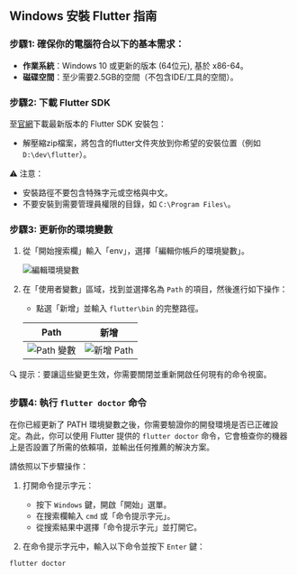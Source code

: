 ## Windows 安裝 Flutter 指南

### 步驟1: 確保你的電腦符合以下的基本需求：

- **作業系統**：Windows 10 或更新的版本 (64位元), 基於 x86-64。
- **磁碟空間**：至少需要2.5GB的空間（不包含IDE/工具的空間）。

### 步驟2: 下載 Flutter SDK

至[官網](https://docs.flutter.dev/)下載最新版本的 Flutter SDK 安裝包：
- 解壓縮zip檔案，將包含的flutter文件夾放到你希望的安裝位置（例如`D:\dev\flutter`）。

⚠️ 注意：
- 安裝路徑不要包含特殊字元或空格與中文。
- 不要安裝到需要管理員權限的目錄，如 `C:\Program Files\`。

### 步驟3: 更新你的環境變數

1. 從「開始搜索欄」輸入「env」，選擇「編輯你帳戶的環境變數」。
 
   ![編輯環境變數](https://github.com/EduCatCode/Learn_Flutter/assets/148319229/7e668a1d-8159-4cc4-998f-04b3548c21a9)
   
2. 在「使用者變數」區域，找到並選擇名為 `Path` 的項目，然後進行如下操作：
   - 點選「新增」並輸入 `flutter\bin` 的完整路徑。

   | Path | 新增 |
   | :---: | :---: |
   | ![Path 變數](https://github.com/EduCatCode/Learn_Flutter/assets/148319229/42f068a5-eff7-432c-8268-547912152fb9) | ![新增 Path](https://github.com/EduCatCode/Learn_Flutter/assets/148319229/0283caf7-c0cb-4275-8898-2bdbab065d3a) |


🔍 提示：要讓這些變更生效，你需要關閉並重新開啟任何現有的命令視窗。

### 步驟4: 執行 `flutter doctor` 命令

在你已經更新了 PATH 環境變數之後，你需要驗證你的開發環境是否已正確設定。為此，你可以使用 Flutter 提供的 `flutter doctor` 命令，它會檢查你的機器上是否設置了所需的依賴項，並輸出任何推薦的解決方案。

請依照以下步驟操作：

1. 打開命令提示字元：
   - 按下 `Windows` 鍵，開啟「開始」選單。
   - 在搜索欄輸入 `cmd` 或「命令提示字元」。
   - 從搜索結果中選擇「命令提示字元」並打開它。

2. 在命令提示字元中，輸入以下命令並按下 `Enter` 鍵：

```shell
flutter doctor
